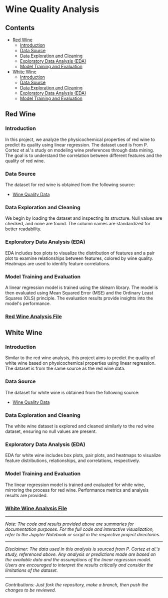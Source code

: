 # Wine Quality Analysis

## Contents
- [Red Wine](#red-wine)
  - [Introduction](#introduction)
  - [Data Source](#data-source)
  - [Data Exploration and Cleaning](#data-exploration-and-cleaning)
  - [Exploratory Data Analysis (EDA)](#exploratory-data-analysis-eda)
  - [Model Training and Evaluation](#model-training-and-evaluation)
- [White Wine](#white-wine)
  - [Introduction](#introduction-1)
  - [Data Source](#data-source-1)
  - [Data Exploration and Cleaning](#data-exploration-and-cleaning-1)
  - [Exploratory Data Analysis (EDA)](#exploratory-data-analysis-eda-1)
  - [Model Training and Evaluation](#model-training-and-evaluation-1)

## Red Wine

### Introduction
In this project, we analyze the physicochemical properties of red wine to predict its quality using linear regression. The dataset used is from P. Cortez et al.'s study on modeling wine preferences through data mining. The goal is to understand the correlation between different features and the quality of red wine.

### Data Source
The dataset for red wine is obtained from the following source:
- [Wine Quality Data](https://raw.githubusercontent.com/prathamgupta36/Wine-Quality-Analysis/main/Data/winequality-red.csv)

### Data Exploration and Cleaning
We begin by loading the dataset and inspecting its structure. Null values are checked, and none are found. The column names are standardized for better readability.

### Exploratory Data Analysis (EDA)
EDA includes box plots to visualize the distribution of features and a pair plot to examine relationships between features, colored by wine quality. Heatmaps are used to identify feature correlations.

### Model Training and Evaluation
A linear regression model is trained using the sklearn library. The model is then evaluated using Mean Squared Error (MSE) and the Ordinary Least Squares (OLS) principle. The evaluation results provide insights into the model's performance.

### [Red Wine Analysis File](https://github.com/prathamgupta36/Wine-Quality-Analysis/blob/main/Red%20Wine%20Analysis.ipynb)

## White Wine

### Introduction
Similar to the red wine analysis, this project aims to predict the quality of white wine based on physicochemical properties using linear regression. The dataset is from the same source as the red wine data.

### Data Source
The dataset for white wine is obtained from the following source:
- [Wine Quality Data](https://raw.githubusercontent.com/prathamgupta36/Wine-Quality-Analysis/main/Data/winequality-white.csv)

### Data Exploration and Cleaning
The white wine dataset is explored and cleaned similarly to the red wine dataset, ensuring no null values are present.

### Exploratory Data Analysis (EDA)
EDA for white wine includes box plots, pair plots, and heatmaps to visualize feature distributions, relationships, and correlations, respectively.

### Model Training and Evaluation
The linear regression model is trained and evaluated for white wine, mirroring the process for red wine. Performance metrics and analysis results are provided.

### [White Wine Analysis File](https://github.com/prathamgupta36/Wine-Quality-Analysis/blob/main/White%20Wine%20Analysis.ipynb)

---

*Note: The code and results provided above are summaries for documentation purposes. For the full code and interactive visualization, refer to the Jupyter Notebook or script in the respective project directories.*

---
*Disclaimer: The data used in this analysis is sourced from P. Cortez et al.'s study, referenced above. Any analysis or predictions made are based on the available data and the assumptions of the linear regression model. Users are encouraged to interpret the results critically and consider the limitations of the dataset.*

---
*Contributions: Just fork the repository, make a branch, then push the changes to be reviewed.*
